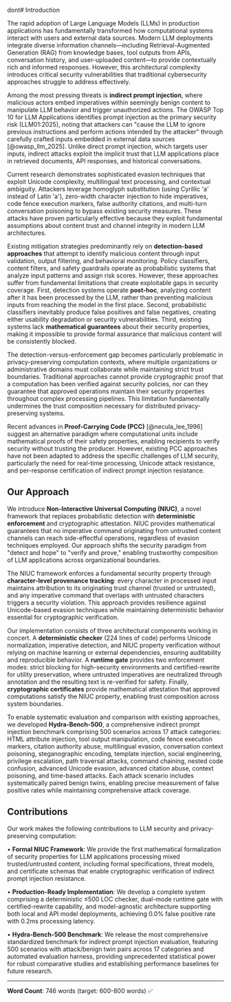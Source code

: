  dont# Introduction

The rapid adoption of Large Language Models (LLMs) in production applications has fundamentally transformed how computational systems interact with users and external data sources. Modern LLM deployments integrate diverse information channels—including Retrieval-Augmented Generation (RAG) from knowledge bases, tool outputs from APIs, conversation history, and user-uploaded content—to provide contextually rich and informed responses. However, this architectural complexity introduces critical security vulnerabilities that traditional cybersecurity approaches struggle to address effectively.

Among the most pressing threats is **indirect prompt injection**, where malicious actors embed imperatives within seemingly benign content to manipulate LLM behavior and trigger unauthorized actions. The OWASP Top 10 for LLM Applications identifies prompt injection as the primary security risk (LLM01:2025), noting that attackers can "cause the LLM to ignore previous instructions and perform actions intended by the attacker" through carefully crafted inputs embedded in external data sources [@owasp_llm_2025]. Unlike direct prompt injection, which targets user inputs, indirect attacks exploit the implicit trust that LLM applications place in retrieved documents, API responses, and historical conversations.

Current research demonstrates sophisticated evasion techniques that exploit Unicode complexity, multilingual text processing, and contextual ambiguity. Attackers leverage homoglyph substitution (using Cyrillic 'а' instead of Latin 'a'), zero-width character injection to hide imperatives, code fence execution markers, false authority citations, and multi-turn conversation poisoning to bypass existing security measures. These attacks have proven particularly effective because they exploit fundamental assumptions about content trust and channel integrity in modern LLM architectures.

Existing mitigation strategies predominantly rely on **detection-based approaches** that attempt to identify malicious content through input validation, output filtering, and behavioral monitoring. Policy classifiers, content filters, and safety guardrails operate as probabilistic systems that analyze input patterns and assign risk scores. However, these approaches suffer from fundamental limitations that create exploitable gaps in security coverage. First, detection systems operate **post-hoc**, analyzing content after it has been processed by the LLM, rather than preventing malicious inputs from reaching the model in the first place. Second, probabilistic classifiers inevitably produce false positives and false negatives, creating either usability degradation or security vulnerabilities. Third, existing systems lack **mathematical guarantees** about their security properties, making it impossible to provide formal assurance that malicious content will be consistently blocked.

The detection-versus-enforcement gap becomes particularly problematic in privacy-preserving computation contexts, where multiple organizations or administrative domains must collaborate while maintaining strict trust boundaries. Traditional approaches cannot provide cryptographic proof that a computation has been verified against security policies, nor can they guarantee that approved operations maintain their security properties throughout complex processing pipelines. This limitation fundamentally undermines the trust composition necessary for distributed privacy-preserving systems.

Recent advances in **Proof-Carrying Code (PCC)** [@necula_lee_1996] suggest an alternative paradigm where computational units include mathematical proofs of their safety properties, enabling recipients to verify security without trusting the producer. However, existing PCC approaches have not been adapted to address the specific challenges of LLM security, particularly the need for real-time processing, Unicode attack resistance, and per-response certification of indirect prompt injection resistance.

## Our Approach

We introduce **Non-Interactive Universal Computing (NIUC)**, a novel framework that replaces probabilistic detection with **deterministic enforcement** and cryptographic attestation. NIUC provides mathematical guarantees that no imperative command originating from untrusted content channels can reach side-effectful operations, regardless of evasion techniques employed. Our approach shifts the security paradigm from "detect and hope" to "verify and prove," enabling trustworthy composition of LLM applications across organizational boundaries.

The NIUC framework enforces a fundamental security property through **character-level provenance tracking**: every character in processed input maintains attribution to its originating trust channel (trusted or untrusted), and any imperative command that overlaps with untrusted characters triggers a security violation. This approach provides resilience against Unicode-based evasion techniques while maintaining deterministic behavior essential for cryptographic verification.

Our implementation consists of three architectural components working in concert. A **deterministic checker** (224 lines of code) performs Unicode normalization, imperative detection, and NIUC property verification without relying on machine learning or external dependencies, ensuring auditability and reproducible behavior. A **runtime gate** provides two enforcement modes: strict blocking for high-security environments and certified-rewrite for utility preservation, where untrusted imperatives are neutralized through annotation and the resulting text is re-verified for safety. Finally, **cryptographic certificates** provide mathematical attestation that approved computations satisfy the NIUC property, enabling trust composition across system boundaries.

To enable systematic evaluation and comparison with existing approaches, we developed **Hydra-Bench-500**, a comprehensive indirect prompt injection benchmark comprising 500 scenarios across 17 attack categories: HTML attribute injection, tool output manipulation, code fence execution markers, citation authority abuse, multilingual evasion, conversation context poisoning, steganographic encoding, template injection, social engineering, privilege escalation, path traversal attacks, command chaining, nested code confusion, advanced Unicode evasion, advanced citation abuse, context poisoning, and time-based attacks. Each attack scenario includes systematically paired benign twins, enabling precise measurement of false positive rates while maintaining comprehensive attack coverage.

## Contributions

Our work makes the following contributions to LLM security and privacy-preserving computation:

• **Formal NIUC Framework**: We provide the first mathematical formalization of security properties for LLM applications processing mixed trusted/untrusted content, including formal specifications, threat models, and certificate schemas that enable cryptographic verification of indirect prompt injection resistance.

• **Production-Ready Implementation**: We develop a complete system comprising a deterministic ≤500 LOC checker, dual-mode runtime gate with certified-rewrite capability, and model-agnostic architecture supporting both local and API model deployments, achieving 0.0% false positive rate with 0.2ms processing latency.

• **Hydra-Bench-500 Benchmark**: We release the most comprehensive standardized benchmark for indirect prompt injection evaluation, featuring 500 scenarios with attack/benign twin pairs across 17 categories and automated evaluation harness, providing unprecedented statistical power for robust comparative studies and establishing performance baselines for future research.

---

**Word Count**: 746 words (target: 600-800 words) ✅

